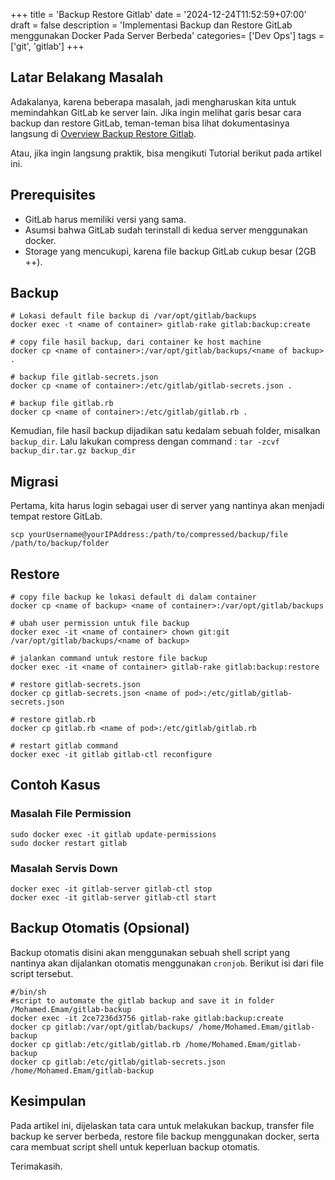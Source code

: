 +++
title = 'Backup Restore Gitlab'
date = '2024-12-24T11:52:59+07:00'
draft = false
description = 'Implementasi Backup dan Restore GitLab menggunakan Docker Pada Server Berbeda'
categories= ['Dev Ops']
tags = ['git', 'gitlab']
+++

## Latar Belakang Masalah
Adakalanya, karena beberapa masalah, jadi mengharuskan kita untuk memindahkan GitLab ke server lain. Jika ingin melihat garis besar cara 
backup dan restore GitLab, teman-teman bisa lihat dokumentasinya langsung di [Overview Backup Restore Gitlab](https://docs.gitlab.com/ee/administration/backup_restore/).

Atau, jika ingin langsung praktik, bisa mengikuti Tutorial berikut pada artikel ini.

## Prerequisites
* GitLab harus memiliki versi yang sama.
* Asumsi bahwa GitLab sudah terinstall di kedua server menggunakan docker.
* Storage yang mencukupi, karena file backup GitLab cukup besar (2GB ++).

## Backup
```
# Lokasi default file backup di /var/opt/gitlab/backups
docker exec -t <name of container> gitlab-rake gitlab:backup:create

# copy file hasil backup, dari container ke host machine
docker cp <name of container>:/var/opt/gitlab/backups/<name of backup> .

# backup file gitlab-secrets.json
docker cp <name of container>:/etc/gitlab/gitlab-secrets.json .

# backup file gitlab.rb
docker cp <name of container>:/etc/gitlab/gitlab.rb .
```

Kemudian, file hasil backup dijadikan satu kedalam sebuah folder, misalkan `backup_dir`. 
Lalu lakukan compress dengan command : ```tar -zcvf backup_dir.tar.gz backup_dir```

## Migrasi
Pertama, kita harus login sebagai user di server yang nantinya akan menjadi tempat restore GitLab.

```
scp yourUsername@yourIPAddress:/path/to/compressed/backup/file /path/to/backup/folder
```

## Restore
```
# copy file backup ke lokasi default di dalam container
docker cp <name of backup> <name of container>:/var/opt/gitlab/backups

# ubah user permission untuk file backup
docker exec -it <name of container> chown git:git /var/opt/gitlab/backups/<name of backup>

# jalankan command untuk restore file backup
docker exec -it <name of container> gitlab-rake gitlab:backup:restore

# restore gitlab-secrets.json
docker cp gitlab-secrets.json <name of pod>:/etc/gitlab/gitlab-secrets.json

# restore gitlab.rb
docker cp gitlab.rb <name of pod>:/etc/gitlab/gitlab.rb

# restart gitlab command
docker exec -it gitlab gitlab-ctl reconfigure
```

## Contoh Kasus
### Masalah File Permission
```
sudo docker exec -it gitlab update-permissions
sudo docker restart gitlab
```

### Masalah Servis Down
```
docker exec -it gitlab-server gitlab-ctl stop
docker exec -it gitlab-server gitlab-ctl start
```

## Backup Otomatis (Opsional)
Backup otomatis disini akan menggunakan sebuah shell script yang nantinya akan dijalankan otomatis menggunakan `cronjob`.
Berikut isi dari file script tersebut.
```
#/bin/sh
#script to automate the gitlab backup and save it in folder /Mohamed.Emam/gitlab-backup
docker exec -it 2ce7236d3756 gitlab-rake gitlab:backup:create
docker cp gitlab:/var/opt/gitlab/backups/ /home/Mohamed.Emam/gitlab-backup
docker cp gitlab:/etc/gitlab/gitlab.rb /home/Mohamed.Emam/gitlab-backup
docker cp gitlab:/etc/gitlab/gitlab-secrets.json /home/Mohamed.Emam/gitlab-backup
```

## Kesimpulan
Pada artikel ini, dijelaskan tata cara untuk melakukan backup, transfer file backup ke server berbeda, restore file backup menggunakan docker, serta
cara membuat script shell untuk keperluan backup otomatis.

Terimakasih.